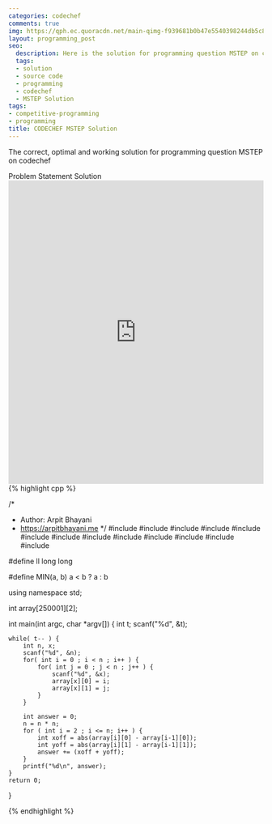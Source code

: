 ```yaml
---
categories: codechef
comments: true
img: https://qph.ec.quoracdn.net/main-qimg-f939681b0b47e5540398244db5c8966f?convert_to_webp=true
layout: programming_post
seo:
  description: Here is the solution for programming question MSTEP on codechef
  tags:
  - solution
  - source code
  - programming
  - codechef
  - MSTEP Solution
tags:
- competitive-programming
- programming
title: CODECHEF MSTEP Solution
---
```

The correct, optimal and working solution for programming question MSTEP on codechef

<div class="ui secondary pointing large menu">
  <a class="grey item" data-tab="problem-statement">
    Problem Statement
  </a>
  <a class="active item grey" data-tab="solution">
    Solution
  </a>
</div>
<div class="ui bottom attached tab" data-tab="problem-statement">
    <iframe src="https://www.codechef.com/problems/MSTEP" width="100%" height="600px" style="overflow: scroll; border: none;"></iframe>
</div>
<div class="ui bottom attached active tab" data-tab="solution">
{% highlight cpp %}

/*
 *  Author: Arpit Bhayani
 *  https://arpitbhayani.me
 */
#include <cmath>
#include <cstdio>
#include <cstdlib>
#include <climits>
#include <deque>
#include <iostream>
#include <list>
#include <limits>
#include <map>
#include <queue>
#include <set>
#include <stack>
#include <vector>

#define ll long long

#define MIN(a, b) a < b ? a : b

using namespace std;

int array[250001][2];

int main(int argc, char *argv[]) {
    int t;
    scanf("%d", &t);

    while( t-- ) {
        int n, x;
        scanf("%d", &n);
        for( int i = 0 ; i < n ; i++ ) {
            for( int j = 0 ; j < n ; j++ ) {
                scanf("%d", &x);
                array[x][0] = i;
                array[x][1] = j;
            }
        }

        int answer = 0;
        n = n * n;
        for ( int i = 2 ; i <= n; i++ ) {
            int xoff = abs(array[i][0] - array[i-1][0]);
            int yoff = abs(array[i][1] - array[i-1][1]);
            answer += (xoff + yoff);
        }
        printf("%d\n", answer);
    }
    return 0;
}


{% endhighlight %}
</div>
